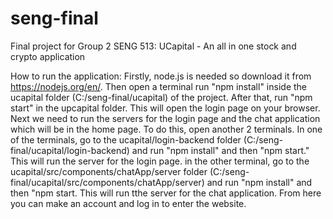 # seng-final
Final project for Group 2 SENG 513: UCapital - An all in one stock and crypto application

How to run the application:
Firstly, node.js is needed so download it from  https://nodejs.org/en/. Then open a terminal run "npm install" inside the ucapital folder (C:/seng-final/ucapital) of the project. After that, run "npm start" in the upcapital folder. This will open the login page on your browser. Next we need to run the servers for the login page and the chat application which will be in the home page. To do this, open another 2 terminals. In one of the terminals, go to the ucapital/login-backend folder (C:/seng-final/ucapital/login-backend) and run "npm install" and then "npm start." This will run the server for the login page. in the other terminal, go to the ucapital/src/components/chatApp/server folder (C:/seng-final/ucapital/src/components/chatApp/server) and run "npm install" and then "npm start. This will run tthe server for the chat application. From here you can make an account and log in to enter the website.
